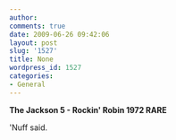 ```yaml
---
author:
comments: true
date: 2009-06-26 09:42:06
layout: post
slug: '1527'
title: None
wordpress_id: 1527
categories:
- General
---
```


**The Jackson 5 - Rockin' Robin 1972 RARE**
  
'Nuff said.
